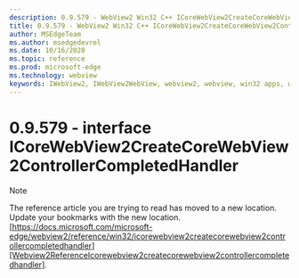 ```yaml
---
description: 0.9.579 - WebView2 Win32 C++ ICoreWebView2CreateCoreWebView2ControllerCompletedHandler
title: 0.9.579 - WebView2 Win32 C++ ICoreWebView2CreateCoreWebView2ControllerCompletedHandler
author: MSEdgeTeam
ms.author: msedgedevrel
ms.date: 10/16/2020
ms.topic: reference
ms.prod: microsoft-edge
ms.technology: webview
keywords: IWebView2, IWebView2WebView, webview2, webview, win32 apps, win32, edge, ICoreWebView2, ICoreWebView2Controller, browser control, edge html, ICoreWebView2CreateCoreWebView2ControllerCompletedHandler
---
```


# 0.9.579 - interface ICoreWebView2CreateCoreWebView2ControllerCompletedHandler 

> [!NOTE]
> The reference article you are trying to read has moved to a new location.  
> Update your bookmarks with the new location.  
> [https://docs.microsoft.com/microsoft-edge/webview2/reference/win32/icorewebview2createcorewebview2controllercompletedhandler][Webview2ReferenceIcorewebview2createcorewebview2controllercompletedhandler].  

[Webview2ReferenceIcorewebview2createcorewebview2controllercompletedhandler]: /microsoft-edge/webview2/reference/win32/icorewebview2createcorewebview2controllercompletedhandler "interface ICoreWebView2CreateCoreWebView2ControllerCompletedHandler | Microsoft Docs"

